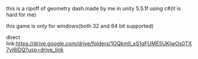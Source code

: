 this is a ripoff of geometry dash.made by me in unity 5.5.1f using c#(it is hard for me)

this game is only for windows(both 32 and 64 bit supported)

direct link:https://drive.google.com/drive/folders/1OQkmIl_xS1qFUME5UKIwOs0TX7yi6lDQ?usp=drive_link
